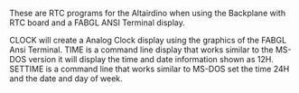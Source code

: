 These are RTC programs for the Altairdino when using the Backplane with RTC board and a FABGL ANSI Terminal display.

CLOCK will create a Analog Clock display using the graphics of the FABGL Ansi Terminal.
TIME is a command line display that works similar to the MS-DOS version it will display the time and date information shown as 12H.
SETTIME is a command line that works similar to MS-DOS set the time 24H and the date and day of week.

